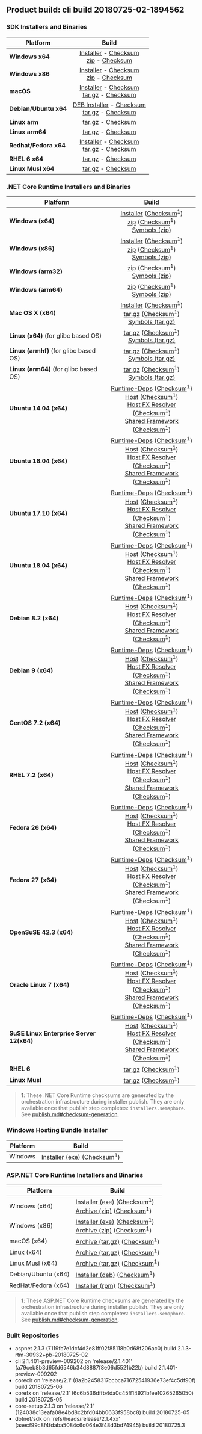 ## Product build: cli build 20180725-02-1894562

### SDK Installers and Binaries

| Platform | Build |
| -------- | :-------------------------------------: |
| **Windows x64** | [Installer][sdk-win-x64-installer] - [Checksum][sdk-win-x64-installer-checksum]<br>[zip][sdk-win-x64-zip] - [Checksum][sdk-win-x64-zip-checksum] |
| **Windows x86** | [Installer][sdk-win-x86-installer] - [Checksum][sdk-win-x86-installer-checksum]<br>[zip][sdk-win-x86-zip] - [Checksum][sdk-win-x86-zip-checksum] |
| **macOS**       | [Installer][sdk-osx-installer] - [Checksum][sdk-osx-installer-checksum]<br>[tar.gz][sdk-osx-targz] - [Checksum][sdk-osx-targz-checksum] |
| **Debian/Ubuntu x64**   | [DEB Installer][sdk-linux-x64-DEB-installer] - [Checksum][sdk-linux-x64-DEB-installer-checksum]<br>[tar.gz][sdk-linux-x64-targz] - [Checksum][sdk-linux-x64-targz-checksum] |
| **Linux arm**   | [tar.gz][sdk-linux-arm-targz] - [Checksum][sdk-linux-arm-targz-checksum] |
| **Linux arm64**   | [tar.gz][sdk-linux-arm64-targz] - [Checksum][sdk-linux-arm64-targz-checksum] |
| **Redhat/Fedora x64**    | [Installer][sdk-rpm-x64-installer] - [Checksum][sdk-rpm-x64-installer-checksum]<br>[tar.gz][sdk-linux-x64-targz] - [Checksum][sdk-linux-x64-targz-checksum] |
| **RHEL 6 x64**      | [tar.gz][sdk-rhel-6-x64-targz] - [Checksum][sdk-rhel-6-x64-targz-checksum] |
| **Linux Musl x64**  | [tar.gz][sdk-musl-x64-targz] - [Checksum][sdk-musl-x64-targz-checksum] |

[sdk-win-x64-installer]: https://dotnetfeed.blob.core.windows.net/orchestrated-release-2-1/20180725-02/final/assets/Sdk/2.1.401-preview-009202/dotnet-sdk-2.1.401-preview-009202-win-x64.exe
[sdk-win-x64-installer-checksum]: https://dotnetfeed.blob.core.windows.net/orchestrated-release-2-1/20180725-02/final/assets/Sdk/2.1.401-preview-009202/dotnet-sdk-2.1.401-preview-009202-win-x64.exe.sha
[sdk-win-x64-zip]: https://dotnetfeed.blob.core.windows.net/orchestrated-release-2-1/20180725-02/final/assets/Sdk/2.1.401-preview-009202/dotnet-sdk-2.1.401-preview-009202-win-x64.zip
[sdk-win-x64-zip-checksum]: https://dotnetfeed.blob.core.windows.net/orchestrated-release-2-1/20180725-02/final/assets/Sdk/2.1.401-preview-009202/dotnet-sdk-2.1.401-preview-009202-win-x64.zip.sha

[sdk-win-x86-installer]: https://dotnetfeed.blob.core.windows.net/orchestrated-release-2-1/20180725-02/final/assets/Sdk/2.1.401-preview-009202/dotnet-sdk-2.1.401-preview-009202-win-x86.exe
[sdk-win-x86-installer-checksum]: https://dotnetfeed.blob.core.windows.net/orchestrated-release-2-1/20180725-02/final/assets/Sdk/2.1.401-preview-009202/dotnet-sdk-2.1.401-preview-009202-win-x86.exe.sha
[sdk-win-x86-zip]: https://dotnetfeed.blob.core.windows.net/orchestrated-release-2-1/20180725-02/final/assets/Sdk/2.1.401-preview-009202/dotnet-sdk-2.1.401-preview-009202-win-x86.zip
[sdk-win-x86-zip-checksum]: https://dotnetfeed.blob.core.windows.net/orchestrated-release-2-1/20180725-02/final/assets/Sdk/2.1.401-preview-009202/dotnet-sdk-2.1.401-preview-009202-win-x86.zip.sha

[sdk-osx-installer]: https://dotnetfeed.blob.core.windows.net/orchestrated-release-2-1/20180725-02/final/assets/Sdk/2.1.401-preview-009202/dotnet-sdk-2.1.401-preview-009202-osx-x64.pkg
[sdk-osx-installer-checksum]: https://dotnetfeed.blob.core.windows.net/orchestrated-release-2-1/20180725-02/final/assets/Sdk/2.1.401-preview-009202/dotnet-sdk-2.1.401-preview-009202-osx-x64.pkg.sha
[sdk-osx-targz]: https://dotnetfeed.blob.core.windows.net/orchestrated-release-2-1/20180725-02/final/assets/Sdk/2.1.401-preview-009202/dotnet-sdk-2.1.401-preview-009202-osx-x64.tar.gz
[sdk-osx-targz-checksum]: https://dotnetfeed.blob.core.windows.net/orchestrated-release-2-1/20180725-02/final/assets/Sdk/2.1.401-preview-009202/dotnet-sdk-2.1.401-preview-009202-osx-x64.tar.gz.sha

[sdk-linux-x64-targz]: https://dotnetfeed.blob.core.windows.net/orchestrated-release-2-1/20180725-02/final/assets/Sdk/2.1.401-preview-009202/dotnet-sdk-2.1.401-preview-009202-linux-x64.tar.gz
[sdk-linux-x64-targz-checksum]: https://dotnetfeed.blob.core.windows.net/orchestrated-release-2-1/20180725-02/final/assets/Sdk/2.1.401-preview-009202/dotnet-sdk-2.1.401-preview-009202-linux-x64.tar.gz.sha

[sdk-linux-arm-targz]: https://dotnetfeed.blob.core.windows.net/orchestrated-release-2-1/20180725-02/final/assets/Sdk/2.1.401-preview-009202/dotnet-sdk-2.1.401-preview-009202-linux-arm.tar.gz
[sdk-linux-arm-targz-checksum]: https://dotnetfeed.blob.core.windows.net/orchestrated-release-2-1/20180725-02/final/assets/Sdk/2.1.401-preview-009202/dotnet-sdk-2.1.401-preview-009202-linux-arm.tar.gz.sha

[sdk-linux-arm64-targz]: https://dotnetfeed.blob.core.windows.net/orchestrated-release-2-1/20180725-02/final/assets/Sdk/2.1.401-preview-009202/dotnet-sdk-2.1.401-preview-009202-linux-arm64.tar.gz
[sdk-linux-arm64-targz-checksum]: https://dotnetfeed.blob.core.windows.net/orchestrated-release-2-1/20180725-02/final/assets/Sdk/2.1.401-preview-009202/dotnet-sdk-2.1.401-preview-009202-linux-arm64.tar.gz.sha

[sdk-linux-x64-DEB-installer]: https://dotnetfeed.blob.core.windows.net/orchestrated-release-2-1/20180725-02/final/assets/Sdk/2.1.401-preview-009202/dotnet-sdk-2.1.401-preview-009202-x64.deb
[sdk-linux-x64-DEB-installer-checksum]: https://dotnetfeed.blob.core.windows.net/orchestrated-release-2-1/20180725-02/final/assets/Sdk/2.1.401-preview-009202/dotnet-sdk-2.1.401-preview-009202-x64.deb.sha

[sdk-rpm-x64-installer]: https://dotnetfeed.blob.core.windows.net/orchestrated-release-2-1/20180725-02/final/assets/Sdk/2.1.401-preview-009202/dotnet-sdk-2.1.401-preview-009202-x64.rpm
[sdk-rpm-x64-installer-checksum]: https://dotnetfeed.blob.core.windows.net/orchestrated-release-2-1/20180725-02/final/assets/Sdk/2.1.401-preview-009202/dotnet-sdk-2.1.401-preview-009202-x64.rpm.sha

[sdk-rhel-6-x64-targz]: https://dotnetfeed.blob.core.windows.net/orchestrated-release-2-1/20180725-02/final/assets/Sdk/2.1.401-preview-009202/dotnet-sdk-2.1.401-preview-009202-rhel.6-x64.tar.gz
[sdk-rhel-6-x64-targz-checksum]: https://dotnetfeed.blob.core.windows.net/orchestrated-release-2-1/20180725-02/final/assets/Sdk/2.1.401-preview-009202/dotnet-sdk-2.1.401-preview-009202-rhel.6-x64.tar.gz.sha

[sdk-musl-x64-targz]: https://dotnetfeed.blob.core.windows.net/orchestrated-release-2-1/20180725-02/final/assets/Sdk/2.1.401-preview-009202/dotnet-sdk-2.1.401-preview-009202-linux-musl-x64.tar.gz
[sdk-musl-x64-targz-checksum]: https://dotnetfeed.blob.core.windows.net/orchestrated-release-2-1/20180725-02/final/assets/Sdk/2.1.401-preview-009202/dotnet-sdk-2.1.401-preview-009202-linux-musl-x64.tar.gz.sha


### .NET Core Runtime Installers and Binaries

| Platform | Build |
|---------|:----------:|
| **Windows (x64)**                         | [Installer][win-x64-installer] ([Checksum][win-x64-installer-checksum]<sup>1</sup>)<br>[zip][win-x64-zip]   ([Checksum][win-x64-zip-checksum]<sup>1</sup>)<br>[Symbols (zip)][win-x64-symbols-zip]   |
| **Windows (x86)**                         | [Installer][win-x86-installer] ([Checksum][win-x86-installer-checksum]<sup>1</sup>)<br>[zip][win-x86-zip]   ([Checksum][win-x86-zip-checksum]<sup>1</sup>)<br>[Symbols (zip)][win-x86-symbols-zip]   |
| **Windows (arm32)**                       |                                                                                        [zip][win-arm-zip]   ([Checksum][win-arm-zip-checksum]<sup>1</sup>)<br>[Symbols (zip)][win-arm-symbols-zip]   |
| **Windows (arm64)**                       |                                                                                        [zip][win-arm64-zip] ([Checksum][win-arm64-zip-checksum]<sup>1</sup>)<br>[Symbols (zip)][win-arm64-symbols-zip] |
| **Mac OS X (x64)**                        | [Installer][osx-installer] ([Checksum][osx-installer-checksum]<sup>1</sup>)<br>[tar.gz][osx-targz]          ([Checksum][osx-targz-checksum]<sup>1</sup>)<br>[Symbols (tar.gz)][osx-symbols-targz]       |
| **Linux (x64)** (for glibc based OS)      |                                                                                        [tar.gz][linux-x64-targz] ([Checksum][linux-x64-targz-checksum]<sup>1</sup>)<br>[Symbols (tar.gz)][linux-x64-symbols-targz] |
| **Linux (armhf)** (for glibc based OS)    |                                                                                        [tar.gz][linux-arm-targz] ([Checksum][linux-arm-targz-checksum]<sup>1</sup>)<br>[Symbols (tar.gz)][linux-arm-symbols-targz] |
| **Linux (arm64)** (for glibc based OS)    |                                                                                        [tar.gz][linux-arm64-targz] ([Checksum][linux-arm64-targz-checksum]<sup>1</sup>)<br>[Symbols (tar.gz)][linux-arm64-symbols-targz] |
| **Ubuntu 14.04 (x64)**                    | [Runtime-Deps][ubuntu-14.04-runtime-deps] ([Checksum][ubuntu-14.04-runtime-deps-checksum]<sup>1</sup>)<br>[Host][deb-package-host] ([Checksum][deb-package-host-checksum]<sup>1</sup>)<br>[Host FX Resolver][deb-package-hostfxr] ([Checksum][deb-package-hostfxr-checksum]<sup>1</sup>)<br>[Shared Framework][deb-package-sharedfx] ([Checksum][deb-package-sharedfx-checksum]<sup>1</sup>)<br> |
| **Ubuntu 16.04 (x64)**                    | [Runtime-Deps][ubuntu-16.04-runtime-deps] ([Checksum][ubuntu-16.04-runtime-deps-checksum]<sup>1</sup>)<br>[Host][deb-package-host] ([Checksum][deb-package-host-checksum]<sup>1</sup>)<br>[Host FX Resolver][deb-package-hostfxr] ([Checksum][deb-package-hostfxr-checksum]<sup>1</sup>)<br>[Shared Framework][deb-package-sharedfx] ([Checksum][deb-package-sharedfx-checksum]<sup>1</sup>)<br> |
| **Ubuntu 17.10 (x64)**                    | [Runtime-Deps][ubuntu-17.10-runtime-deps] ([Checksum][ubuntu-17.10-runtime-deps-checksum]<sup>1</sup>)<br>[Host][deb-package-host] ([Checksum][deb-package-host-checksum]<sup>1</sup>)<br>[Host FX Resolver][deb-package-hostfxr] ([Checksum][deb-package-hostfxr-checksum]<sup>1</sup>)<br>[Shared Framework][deb-package-sharedfx] ([Checksum][deb-package-sharedfx-checksum]<sup>1</sup>)<br> |
| **Ubuntu 18.04 (x64)**                    | [Runtime-Deps][ubuntu-18.04-runtime-deps] ([Checksum][ubuntu-18.04-runtime-deps-checksum]<sup>1</sup>)<br>[Host][deb-package-host] ([Checksum][deb-package-host-checksum]<sup>1</sup>)<br>[Host FX Resolver][deb-package-hostfxr] ([Checksum][deb-package-hostfxr-checksum]<sup>1</sup>)<br>[Shared Framework][deb-package-sharedfx] ([Checksum][deb-package-sharedfx-checksum]<sup>1</sup>)<br> |
| **Debian 8.2 (x64)**                      | [Runtime-Deps][debian-8.2-runtime-deps]   ([Checksum][debian-8.2-runtime-deps-checksum]<sup>1</sup>)<br>[Host][deb-package-host] ([Checksum][deb-package-host-checksum]<sup>1</sup>)<br>[Host FX Resolver][deb-package-hostfxr] ([Checksum][deb-package-hostfxr-checksum]<sup>1</sup>)<br>[Shared Framework][deb-package-sharedfx] ([Checksum][deb-package-sharedfx-checksum]<sup>1</sup>)<br> |
| **Debian 9 (x64)**                        | [Runtime-Deps][debian-9-runtime-deps]     ([Checksum][debian-9-runtime-deps-checksum]<sup>1</sup>)<br>[Host][deb-package-host] ([Checksum][deb-package-host-checksum]<sup>1</sup>)<br>[Host FX Resolver][deb-package-hostfxr] ([Checksum][deb-package-hostfxr-checksum]<sup>1</sup>)<br>[Shared Framework][deb-package-sharedfx] ([Checksum][deb-package-sharedfx-checksum]<sup>1</sup>)<br> |
| **CentOS 7.2 (x64)**                      | [Runtime-Deps][centos-7-runtime-deps]      ([Checksum][centos-7-runtime-deps-checksum]<sup>1</sup>)<br>[Host][rpm-package-host] ([Checksum][rpm-package-host-checksum]<sup>1</sup>)<br>[Host FX Resolver][rpm-package-hostfxr]       ([Checksum][rpm-package-hostfxr-checksum]<sup>1</sup>)<br>[Shared Framework][rpm-package-sharedfx]       ([Checksum][rpm-package-sharedfx-checksum]<sup>1</sup>)<br> |
| **RHEL 7.2 (x64)**                        | [Runtime-Deps][rhel-7-runtime-deps]        ([Checksum][rhel-7-runtime-deps-checksum]<sup>1</sup>)<br>[Host][rpm-package-host] ([Checksum][rpm-package-host-checksum]<sup>1</sup>)<br>[Host FX Resolver][rpm-package-hostfxr]       ([Checksum][rpm-package-hostfxr-checksum]<sup>1</sup>)<br>[Shared Framework][rpm-package-sharedfx]       ([Checksum][rpm-package-sharedfx-checksum]<sup>1</sup>)<br> |
| **Fedora 26 (x64)**                       | [Runtime-Deps][fedora-26-runtime-deps]     ([Checksum][fedora-26-runtime-deps-checksum]<sup>1</sup>)<br>[Host][rpm-package-host] ([Checksum][rpm-package-host-checksum]<sup>1</sup>)<br>[Host FX Resolver][rpm-package-hostfxr]       ([Checksum][rpm-package-hostfxr-checksum]<sup>1</sup>)<br>[Shared Framework][rpm-package-sharedfx]       ([Checksum][rpm-package-sharedfx-checksum]<sup>1</sup>)<br> |
| **Fedora 27 (x64)**                       | [Runtime-Deps][fedora-27-runtime-deps]     ([Checksum][fedora-27-runtime-deps-checksum]<sup>1</sup>)<br>[Host][rpm-package-host] ([Checksum][rpm-package-host-checksum]<sup>1</sup>)<br>[Host FX Resolver][rpm-package-hostfxr]       ([Checksum][rpm-package-hostfxr-checksum]<sup>1</sup>)<br>[Shared Framework][rpm-package-sharedfx]       ([Checksum][rpm-package-sharedfx-checksum]<sup>1</sup>)<br> |
| **OpenSuSE 42.3 (x64)**                   | [Runtime-Deps][opensuse-42-runtime-deps]  ([Checksum][opensuse-42-runtime-deps-checksum]<sup>1</sup>)<br>[Host][rpm-package-host] ([Checksum][rpm-package-host-checksum]<sup>1</sup>)<br>[Host FX Resolver][rpm-package-hostfxr]       ([Checksum][rpm-package-hostfxr-checksum]<sup>1</sup>)<br>[Shared Framework][rpm-package-sharedfx]       ([Checksum][rpm-package-sharedfx-checksum]<sup>1</sup>)<br> |
| **Oracle Linux 7 (x64)**                  | [Runtime-Deps][oraclelinux-7-runtime-deps] ([Checksum][oraclelinux-7-runtime-deps-checksum]<sup>1</sup>)<br>[Host][rpm-package-host] ([Checksum][rpm-package-host-checksum]<sup>1</sup>)<br>[Host FX Resolver][rpm-package-hostfxr]       ([Checksum][rpm-package-hostfxr-checksum]<sup>1</sup>)<br>[Shared Framework][rpm-package-sharedfx]       ([Checksum][rpm-package-sharedfx-checksum]<sup>1</sup>)<br> |
| **SuSE Linux Enterprise Server 12(x64)**  | [Runtime-Deps][sles-12-runtime-deps] ([Checksum][sles-12-runtime-deps-checksum]<sup>1</sup>)<br>[Host][rpm-package-host] ([Checksum][rpm-package-host-checksum]<sup>1</sup>)<br>[Host FX Resolver][rpm-package-hostfxr]       ([Checksum][rpm-package-hostfxr-checksum]<sup>1</sup>)<br>[Shared Framework][rpm-package-sharedfx]       ([Checksum][rpm-package-sharedfx-checksum]<sup>1</sup>)<br> |
| **RHEL 6**                                |                                                                                        [tar.gz][rhel-6-targz]                    ([Checksum][rhel-6-targz-checksum]<sup>1</sup>)|
| **Linux Musl**                            |                                                                                        [tar.gz][musl-x64-targz]                ([Checksum][musl-x64-targz-checksum]<sup>1</sup>)|

[win-x64-installer]: https://dotnetfeed.blob.core.windows.net/orchestrated-release-2-1/20180725-02/final/assets/Runtime/2.1.3/dotnet-runtime-2.1.3-win-x64.exe
[win-x64-installer-checksum]: https://dotnetclichecksums.blob.core.windows.net/dotnet/Runtime/2.1.3/dotnet-runtime-2.1.3-win-x64.exe.sha512
[win-x64-zip]: https://dotnetfeed.blob.core.windows.net/orchestrated-release-2-1/20180725-02/final/assets/Runtime/2.1.3/dotnet-runtime-2.1.3-win-x64.zip
[win-x64-zip-checksum]: https://dotnetclichecksums.blob.core.windows.net/dotnet/Runtime/2.1.3/dotnet-runtime-2.1.3-win-x64.zip.sha512
[win-x64-symbols-zip]: https://dotnetfeed.blob.core.windows.net/orchestrated-release-2-1/20180725-02/final/assets/Runtime/2.1.3/dotnet-runtime-symbols-2.1.3-win-x64.zip

[win-x86-installer]: https://dotnetfeed.blob.core.windows.net/orchestrated-release-2-1/20180725-02/final/assets/Runtime/2.1.3/dotnet-runtime-2.1.3-win-x86.exe
[win-x86-installer-checksum]: https://dotnetclichecksums.blob.core.windows.net/dotnet/Runtime/2.1.3/dotnet-runtime-2.1.3-win-x86.exe.sha512
[win-x86-zip]: https://dotnetfeed.blob.core.windows.net/orchestrated-release-2-1/20180725-02/final/assets/Runtime/2.1.3/dotnet-runtime-2.1.3-win-x86.zip
[win-x86-zip-checksum]: https://dotnetclichecksums.blob.core.windows.net/dotnet/Runtime/2.1.3/dotnet-runtime-2.1.3-win-x86.zip.sha512
[win-x86-symbols-zip]: https://dotnetfeed.blob.core.windows.net/orchestrated-release-2-1/20180725-02/final/assets/Runtime/2.1.3/dotnet-runtime-symbols-2.1.3-win-x86.zip

[win-arm-zip]: https://dotnetfeed.blob.core.windows.net/orchestrated-release-2-1/20180725-02/final/assets/Runtime/2.1.3/dotnet-runtime-2.1.3-win-arm.zip
[win-arm-zip-checksum]: https://dotnetclichecksums.blob.core.windows.net/dotnet/Runtime/2.1.3/dotnet-runtime-2.1.3-win-arm.zip.sha512
[win-arm-symbols-zip]: https://dotnetfeed.blob.core.windows.net/orchestrated-release-2-1/20180725-02/final/assets/Runtime/2.1.3/dotnet-runtime-symbols-2.1.3-win-arm.zip

[win-arm64-zip]: https://dotnetfeed.blob.core.windows.net/orchestrated-release-2-1/20180725-02/final/assets/Runtime/2.1.3/dotnet-runtime-2.1.3-win-arm64.zip
[win-arm64-zip-checksum]: https://dotnetclichecksums.blob.core.windows.net/dotnet/Runtime/2.1.3/dotnet-runtime-2.1.3-win-arm64.zip.sha512
[win-arm64-symbols-zip]: https://dotnetfeed.blob.core.windows.net/orchestrated-release-2-1/20180725-02/final/assets/Runtime/2.1.3/dotnet-runtime-symbols-2.1.3-win-arm64.zip

[osx-installer]: https://dotnetfeed.blob.core.windows.net/orchestrated-release-2-1/20180725-02/final/assets/Runtime/2.1.3/dotnet-runtime-2.1.3-osx-x64.pkg
[osx-installer-checksum]: https://dotnetclichecksums.blob.core.windows.net/dotnet/Runtime/2.1.3/dotnet-runtime-2.1.3-osx-x64.pkg.sha512
[osx-targz]: https://dotnetfeed.blob.core.windows.net/orchestrated-release-2-1/20180725-02/final/assets/Runtime/2.1.3/dotnet-runtime-2.1.3-osx-x64.tar.gz
[osx-targz-checksum]: https://dotnetclichecksums.blob.core.windows.net/dotnet/Runtime/2.1.3/dotnet-runtime-2.1.3-osx-x64.tar.gz.sha512
[osx-symbols-targz]: https://dotnetfeed.blob.core.windows.net/orchestrated-release-2-1/20180725-02/final/assets/Runtime/2.1.3/dotnet-runtime-symbols-2.1.3-osx-x64.tar.gz

[linux-x64-targz]: https://dotnetfeed.blob.core.windows.net/orchestrated-release-2-1/20180725-02/final/assets/Runtime/2.1.3/dotnet-runtime-2.1.3-linux-x64.tar.gz
[linux-x64-targz-checksum]: https://dotnetclichecksums.blob.core.windows.net/dotnet/Runtime/2.1.3/dotnet-runtime-2.1.3-linux-x64.tar.gz.sha512
[linux-x64-symbols-targz]: https://dotnetfeed.blob.core.windows.net/orchestrated-release-2-1/20180725-02/final/assets/Runtime/2.1.3/dotnet-runtime-symbols-2.1.3-linux-x64.tar.gz
[linux-arm-targz]: https://dotnetfeed.blob.core.windows.net/orchestrated-release-2-1/20180725-02/final/assets/Runtime/2.1.3/dotnet-runtime-2.1.3-linux-arm.tar.gz
[linux-arm-targz-checksum]: https://dotnetclichecksums.blob.core.windows.net/dotnet/Runtime/2.1.3/dotnet-runtime-2.1.3-linux-arm.tar.gz.sha512
[linux-arm-symbols-targz]: https://dotnetfeed.blob.core.windows.net/orchestrated-release-2-1/20180725-02/final/assets/Runtime/2.1.3/dotnet-runtime-symbols-2.1.3-linux-arm.tar.gz
[linux-arm64-targz]: https://dotnetfeed.blob.core.windows.net/orchestrated-release-2-1/20180725-02/final/assets/Runtime/2.1.3/dotnet-runtime-2.1.3-linux-arm64.tar.gz
[linux-arm64-targz-checksum]: https://dotnetclichecksums.blob.core.windows.net/dotnet/Runtime/2.1.3/dotnet-runtime-2.1.3-linux-arm64.tar.gz.sha512
[linux-arm64-symbols-targz]: https://dotnetfeed.blob.core.windows.net/orchestrated-release-2-1/20180725-02/final/assets/Runtime/2.1.3/dotnet-runtime-symbols-2.1.3-linux-arm64.tar.gz

[ubuntu-14.04-runtime-deps]: https://dotnetfeed.blob.core.windows.net/orchestrated-release-2-1/20180725-02/final/assets/Runtime/2.1.3/dotnet-runtime-deps-2.1.3-ubuntu.14.04-x64.deb
[ubuntu-14.04-runtime-deps-checksum]: https://dotnetclichecksums.blob.core.windows.net/dotnet/Runtime/2.1.3/dotnet-runtime-deps-2.1.3-ubuntu.14.04-x64.deb.sha512

[ubuntu-16.04-runtime-deps]: https://dotnetfeed.blob.core.windows.net/orchestrated-release-2-1/20180725-02/final/assets/Runtime/2.1.3/dotnet-runtime-deps-2.1.3-ubuntu.16.04-x64.deb
[ubuntu-16.04-runtime-deps-checksum]: https://dotnetclichecksums.blob.core.windows.net/dotnet/Runtime/2.1.3/dotnet-runtime-deps-2.1.3-ubuntu.16.04-x64.deb.sha512

[ubuntu-17.10-runtime-deps]: https://dotnetfeed.blob.core.windows.net/orchestrated-release-2-1/20180725-02/final/assets/Runtime/2.1.3/dotnet-runtime-deps-2.1.3-ubuntu.17.10-x64.deb
[ubuntu-17.10-runtime-deps-checksum]: https://dotnetclichecksums.blob.core.windows.net/dotnet/Runtime/2.1.3/dotnet-runtime-deps-2.1.3-ubuntu.17.10-x64.deb.sha512

[ubuntu-18.04-runtime-deps]: https://dotnetfeed.blob.core.windows.net/orchestrated-release-2-1/20180725-02/final/assets/Runtime/2.1.3/dotnet-runtime-deps-2.1.3-ubuntu.18.04-x64.deb
[ubuntu-18.04-runtime-deps-checksum]: https://dotnetclichecksums.blob.core.windows.net/dotnet/Runtime/2.1.3/dotnet-runtime-deps-2.1.3-ubuntu.18.04-x64.deb.sha512

[debian-8.2-runtime-deps]: https://dotnetfeed.blob.core.windows.net/orchestrated-release-2-1/20180725-02/final/assets/Runtime/2.1.3/dotnet-runtime-deps-2.1.3-debian.8-x64.deb
[debian-8.2-runtime-deps-checksum]: https://dotnetclichecksums.blob.core.windows.net/dotnet/Runtime/2.1.3/dotnet-runtime-deps-2.1.3-debian.8-x64.deb.sha512

[debian-9-runtime-deps]: https://dotnetfeed.blob.core.windows.net/orchestrated-release-2-1/20180725-02/final/assets/Runtime/2.1.3/dotnet-runtime-deps-2.1.3-debian.9-x64.deb
[debian-9-runtime-deps-checksum]: https://dotnetclichecksums.blob.core.windows.net/dotnet/Runtime/2.1.3/dotnet-runtime-deps-2.1.3-debian.9-x64.deb.sha512

[centos-7-runtime-deps]: https://dotnetfeed.blob.core.windows.net/orchestrated-release-2-1/20180725-02/final/assets/Runtime/2.1.3/dotnet-runtime-deps-2.1.3-centos.7-x64.rpm
[centos-7-runtime-deps-checksum]: https://dotnetclichecksums.blob.core.windows.net/dotnet/Runtime/2.1.3/dotnet-runtime-deps-2.1.3-centos.7-x64.rpm.sha512

[rhel-7-runtime-deps]: https://dotnetfeed.blob.core.windows.net/orchestrated-release-2-1/20180725-02/final/assets/Runtime/2.1.3/dotnet-runtime-deps-2.1.3-rhel.7-x64.rpm
[rhel-7-runtime-deps-checksum]: https://dotnetclichecksums.blob.core.windows.net/dotnet/Runtime/2.1.3/dotnet-runtime-deps-2.1.3-rhel.7-x64.rpm.sha512

[fedora-26-runtime-deps]: https://dotnetfeed.blob.core.windows.net/orchestrated-release-2-1/20180725-02/final/assets/Runtime/2.1.3/dotnet-runtime-deps-2.1.3-fedora.26-x64.rpm
[fedora-26-runtime-deps-checksum]: https://dotnetclichecksums.blob.core.windows.net/dotnet/Runtime/2.1.3/dotnet-runtime-deps-2.1.3-fedora.26-x64.rpm.sha512

[fedora-27-runtime-deps]: https://dotnetfeed.blob.core.windows.net/orchestrated-release-2-1/20180725-02/final/assets/Runtime/2.1.3/dotnet-runtime-deps-2.1.3-fedora.27-x64.rpm
[fedora-27-runtime-deps-checksum]: https://dotnetclichecksums.blob.core.windows.net/dotnet/Runtime/2.1.3/dotnet-runtime-deps-2.1.3-fedora.27-x64.rpm.sha512

[opensuse-42-runtime-deps]: https://dotnetfeed.blob.core.windows.net/orchestrated-release-2-1/20180725-02/final/assets/Runtime/2.1.3/dotnet-runtime-deps-2.1.3-opensuse.42-x64.rpm
[opensuse-42-runtime-deps-checksum]: https://dotnetclichecksums.blob.core.windows.net/dotnet/Runtime/2.1.3/dotnet-runtime-deps-2.1.3-opensuse.42-x64.rpm.sha512

[oraclelinux-7-runtime-deps]: https://dotnetfeed.blob.core.windows.net/orchestrated-release-2-1/20180725-02/final/assets/Runtime/2.1.3/dotnet-runtime-deps-2.1.3-oraclelinux.7-x64.rpm
[oraclelinux-7-runtime-deps-checksum]: https://dotnetclichecksums.blob.core.windows.net/dotnet/Runtime/2.1.3/dotnet-runtime-deps-2.1.3-oraclelinux.7-x64.rpm.sha512

[sles-12-runtime-deps]: https://dotnetfeed.blob.core.windows.net/orchestrated-release-2-1/20180725-02/final/assets/Runtime/2.1.3/dotnet-runtime-deps-2.1.3-sles.12-x64.rpm
[sles-12-runtime-deps-checksum]: https://dotnetclichecksums.blob.core.windows.net/dotnet/Runtime/2.1.3/dotnet-runtime-deps-2.1.3-sles.12-x64.rpm.sha512

[deb-package-host]: https://dotnetfeed.blob.core.windows.net/orchestrated-release-2-1/20180725-02/final/assets/Runtime/2.1.3/dotnet-host-2.1.3-x64.deb
[deb-package-host-checksum]: https://dotnetclichecksums.blob.core.windows.net/dotnet/Runtime/2.1.3/dotnet-host-2.1.3-x64.deb.sha512
[deb-package-hostfxr]: https://dotnetfeed.blob.core.windows.net/orchestrated-release-2-1/20180725-02/final/assets/Runtime/2.1.3/dotnet-hostfxr-2.1.3-x64.deb
[deb-package-hostfxr-checksum]: https://dotnetclichecksums.blob.core.windows.net/dotnet/Runtime/2.1.3/dotnet-hostfxr-2.1.3-x64.deb.sha512
[deb-package-sharedfx]: https://dotnetfeed.blob.core.windows.net/orchestrated-release-2-1/20180725-02/final/assets/Runtime/2.1.3/dotnet-runtime-2.1.3-x64.deb
[deb-package-sharedfx-checksum]: https://dotnetclichecksums.blob.core.windows.net/dotnet/Runtime/2.1.3/dotnet-runtime-2.1.3-x64.deb.sha512

[rpm-package-host]: https://dotnetfeed.blob.core.windows.net/orchestrated-release-2-1/20180725-02/final/assets/Runtime/2.1.3/dotnet-host-2.1.3-x64.rpm
[rpm-package-host-checksum]: https://dotnetclichecksums.blob.core.windows.net/dotnet/Runtime/2.1.3/dotnet-host-2.1.3-x64.rpm.sha512
[rpm-package-hostfxr]: https://dotnetfeed.blob.core.windows.net/orchestrated-release-2-1/20180725-02/final/assets/Runtime/2.1.3/dotnet-hostfxr-2.1.3-x64.rpm
[rpm-package-hostfxr-checksum]: https://dotnetclichecksums.blob.core.windows.net/dotnet/Runtime/2.1.3/dotnet-hostfxr-2.1.3-x64.rpm.sha512
[rpm-package-sharedfx]: https://dotnetfeed.blob.core.windows.net/orchestrated-release-2-1/20180725-02/final/assets/Runtime/2.1.3/dotnet-runtime-2.1.3-x64.rpm
[rpm-package-sharedfx-checksum]: https://dotnetclichecksums.blob.core.windows.net/dotnet/Runtime/2.1.3/dotnet-runtime-2.1.3-x64.rpm.sha512

[rhel-6-targz]: https://dotnetfeed.blob.core.windows.net/orchestrated-release-2-1/20180725-02/final/assets/Runtime/2.1.3/dotnet-runtime-2.1.3-rhel.6-x64.tar.gz
[rhel-6-targz-checksum]: https://dotnetclichecksums.blob.core.windows.net/dotnet/Runtime/2.1.3/dotnet-runtime-2.1.3-rhel.6-x64.tar.gz.sha512

[musl-x64-targz]: https://dotnetfeed.blob.core.windows.net/orchestrated-release-2-1/20180725-02/final/assets/Runtime/2.1.3/dotnet-runtime-2.1.3-linux-musl-x64.tar.gz
[musl-x64-targz-checksum]: https://dotnetclichecksums.blob.core.windows.net/dotnet/Runtime/2.1.3/dotnet-runtime-2.1.3-linux-musl-x64.tar.gz.sha512

> **1**: These .NET Core Runtime checksums are generated by the orchestration infrastructure during installer publish. They are only available once that publish step completes: `installers.semaphore`. See [publish.md#checksum-generation](https://github.com/dotnet/core-eng/blob/master/Documentation/Orchestrated-Build/Api/publish.md#checksum-generation).


### Windows Hosting Bundle Installer

Platform              | Build
----------------------|---------------------
Windows               | [Installer (exe)][dotnet-hosting-win-exe] ([Checksum][dotnet-hosting-win-exe-checksum]<sup>1</sup>)

[dotnet-hosting-win-exe]: https://dotnetfeed.blob.core.windows.net/orchestrated-release-2-1/20180725-02/final/assets/aspnetcore/Runtime/2.1.3/dotnet-hosting-2.1.3-win.exe
[dotnet-hosting-win-exe-checksum]: https://dotnetclichecksums.blob.core.windows.net/dotnet/aspnetcore/Runtime/2.1.3/dotnet-hosting-2.1.3-win.exe.sha512


### ASP.NET Core Runtime Installers and Binaries

Platform              | Build
----------------------|---------------------
Windows (x64)         | [Installer (exe)][aspnetcore-win-x64-exe] ([Checksum][aspnetcore-win-x64-exe-checksum]<sup>1</sup>)<br>[Archive (zip)][aspnetcore-win-x64-zip] ([Checksum][aspnetcore-win-x64-zip-checksum]<sup>1</sup>)
Windows (x86)         | [Installer (exe)][aspnetcore-win-x86-exe] ([Checksum][aspnetcore-win-x86-exe-checksum]<sup>1</sup>)<br>[Archive (zip)][aspnetcore-win-x86-zip] ([Checksum][aspnetcore-win-x86-zip-checksum]<sup>1</sup>)
macOS (x64)           | [Archive (tar.gz)][aspnetcore-osx-x64-tar] ([Checksum][aspnetcore-osx-x64-tar-checksum]<sup>1</sup>)
Linux (x64)           | [Archive (tar.gz)][aspnetcore-linux-x64-tar] ([Checksum][aspnetcore-linux-x64-tar-checksum]<sup>1</sup>)
Linux Musl (x64)      | [Archive (tar.gz)][aspnetcore-linux-musl-x64-tar] ([Checksum][aspnetcore-linux-musl-x64-tar-checksum]<sup>1</sup>)
Debian/Ubuntu (x64)   | [Installer (deb)][aspnetcore-debian-x64-deb] ([Checksum][aspnetcore-debian-x64-deb-checksum]<sup>1</sup>)
RedHat/Fedora (x64)   | [Installer (rpm)][aspnetcore-redhat-x64-rpm] ([Checksum][aspnetcore-redhat-x64-rpm-checksum]<sup>1</sup>)

[aspnetcore-win-x64-zip]: https://dotnetfeed.blob.core.windows.net/orchestrated-release-2-1/20180725-02/final/assets/aspnetcore/Runtime/2.1.3/aspnetcore-runtime-2.1.3-win-x64.zip
[aspnetcore-win-x64-zip-checksum]: https://dotnetclichecksums.blob.core.windows.net/dotnet/aspnetcore/Runtime/2.1.3/aspnetcore-runtime-2.1.3-win-x64.zip.sha512
[aspnetcore-win-x64-exe]: https://dotnetfeed.blob.core.windows.net/orchestrated-release-2-1/20180725-02/final/assets/aspnetcore/Runtime/2.1.3/aspnetcore-runtime-2.1.3-win-x64.exe
[aspnetcore-win-x64-exe-checksum]: https://dotnetclichecksums.blob.core.windows.net/dotnet/aspnetcore/Runtime/2.1.3/aspnetcore-runtime-2.1.3-win-x64.exe.sha512

[aspnetcore-win-x86-zip]: https://dotnetfeed.blob.core.windows.net/orchestrated-release-2-1/20180725-02/final/assets/aspnetcore/Runtime/2.1.3/aspnetcore-runtime-2.1.3-win-x86.zip
[aspnetcore-win-x86-zip-checksum]: https://dotnetclichecksums.blob.core.windows.net/dotnet/aspnetcore/Runtime/2.1.3/aspnetcore-runtime-2.1.3-win-x86.zip.sha512
[aspnetcore-win-x86-exe]: https://dotnetfeed.blob.core.windows.net/orchestrated-release-2-1/20180725-02/final/assets/aspnetcore/Runtime/2.1.3/aspnetcore-runtime-2.1.3-win-x86.exe
[aspnetcore-win-x86-exe-checksum]: https://dotnetclichecksums.blob.core.windows.net/dotnet/aspnetcore/Runtime/2.1.3/aspnetcore-runtime-2.1.3-win-x86.exe.sha512

[aspnetcore-linux-x64-tar]: https://dotnetfeed.blob.core.windows.net/orchestrated-release-2-1/20180725-02/final/assets/aspnetcore/Runtime/2.1.3/aspnetcore-runtime-2.1.3-linux-x64.tar.gz
[aspnetcore-linux-x64-tar-checksum]: https://dotnetclichecksums.blob.core.windows.net/dotnet/aspnetcore/Runtime/2.1.3/aspnetcore-runtime-2.1.3-linux-x64.tar.gz.sha512

[aspnetcore-linux-musl-x64-tar]: https://dotnetfeed.blob.core.windows.net/orchestrated-release-2-1/20180725-02/final/assets/aspnetcore/Runtime/2.1.3/aspnetcore-runtime-2.1.3-linux-musl-x64.tar.gz
[aspnetcore-linux-musl-x64-tar-checksum]: https://dotnetclichecksums.blob.core.windows.net/dotnet/aspnetcore/Runtime/2.1.3/aspnetcore-runtime-2.1.3-linux-musl-x64.tar.gz.sha512

[aspnetcore-osx-x64-tar]: https://dotnetfeed.blob.core.windows.net/orchestrated-release-2-1/20180725-02/final/assets/aspnetcore/Runtime/2.1.3/aspnetcore-runtime-2.1.3-osx-x64.tar.gz
[aspnetcore-osx-x64-tar-checksum]: https://dotnetclichecksums.blob.core.windows.net/dotnet/aspnetcore/Runtime/2.1.3/aspnetcore-runtime-2.1.3-osx-x64.tar.gz.sha512

[aspnetcore-debian-x64-deb]: https://dotnetfeed.blob.core.windows.net/orchestrated-release-2-1/20180725-02/final/assets/aspnetcore/Runtime/2.1.3/aspnetcore-runtime-2.1.3-x64.deb
[aspnetcore-debian-x64-deb-checksum]: https://dotnetclichecksums.blob.core.windows.net/dotnet/aspnetcore/Runtime/2.1.3/aspnetcore-runtime-2.1.3-x64.deb.sha512

[aspnetcore-redhat-x64-rpm]: https://dotnetfeed.blob.core.windows.net/orchestrated-release-2-1/20180725-02/final/assets/aspnetcore/Runtime/2.1.3/aspnetcore-runtime-2.1.3-x64.rpm
[aspnetcore-redhat-x64-rpm-checksum]: https://dotnetclichecksums.blob.core.windows.net/dotnet/aspnetcore/Runtime/2.1.3/aspnetcore-runtime-2.1.3-x64.rpm.sha512

> **1**: These ASP.NET Core Runtime checksums are generated by the orchestration infrastructure during installer publish. They are only available once that publish step completes: `installers.semaphore`. See [publish.md#checksum-generation](https://github.com/dotnet/core-eng/blob/master/Documentation/Orchestrated-Build/Api/publish.md#checksum-generation).


### Built Repositories
 * aspnet 2.1.3 (7119fc7e1dcf4d2e81ff02f85118b0d68f206ac0) build 2.1.3-rtm-30932+pb-20180725-02
 * cli 2.1.401-preview-009202 on 'release/2.1.401' (a79ceb8b3d65fd6546b34d8887f8e06d5521b22b) build 2.1.401-preview-009202
 * coreclr on 'release/2.1' (8a2b2458317ccbca71672541936e73ef4c5df90f) build 20180725-06
 * corefx on 'release/2.1' (6c6b536dffb4da0c45ff14921bfee10265265050) build 20180725-05
 * core-setup 2.1.3 on 'release/2.1' (124038c13eafa08e4bd8c2bfd04bb0633f958bc8) build 20180725-05
 * dotnet/sdk on 'refs/heads/release/2.1.4xx' (aaecf99c8f4fdaba5084c6d064e3f48d3bd74945) build 20180725.3
